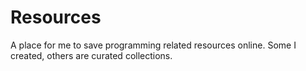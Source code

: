 # Resources

A place for me to save programming related resources online. Some I created, others are curated collections.
